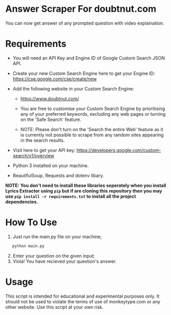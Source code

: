 # Answer Scraper For doubtnut.com
You can now get answer of any prompted question with video explaination. 

# Requirements
- You will need an API Key and Engine ID of Google Custom Search JSON API.

- Create your new Custom Search Engine here to get your Engine ID: https://cse.google.com/cse/create/new

- Add the following website in your Custom Search Engine:
  - https://www.doubtnut.com/

  - You are free to customise your Custom Search Engine by prioritising any of your preferred keywords, excluding any web pages or turning on the 'Safe Search' feature.

  - NOTE: Please don't turn on the 'Search the entire Web' feature as it is currently not possible to scrape from any random sites appearing in the search results.

- Visit here to get your API key: https://developers.google.com/custom-search/v1/overview

- Python 3 installed on your machine.

- BeautifulSoup, Requests and dotenv libary.

**NOTE: You don't need to install these libraries seperately when you install Lyrics Extractor using `pip` but if are cloning this repository then you may use `pip install -r requirements.txt` to install all the project dependencies.**

# How To Use
1. Just run the main.py file on your machine;
```python
   python main.py
```   
2. Enter your question on the given input;
3. Viola! You have recieved your question's answer.

# Usage
This script is intended for educational and experimental purposes only. It should not be used to violate the terms of use of monkeytype.com or any other website. Use this script at your own risk.
